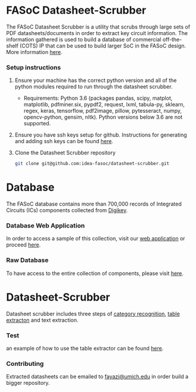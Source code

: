 # FASoC Datasheet-Scrubber

The FASoC Datasheet Scrubber is a utility that scrubs through large sets of PDF datasheets/documents in order to extract key circuit information. The information gathered is used to build a database of commercial off-the-shelf (COTS) IP that can be used to build larger SoC in the FASoC design. More information [here](https://fasoc.engin.umich.edu/datasheet-scrubber).

### Setup instructions

1. Ensure your machine has the correct python version and all of the python modules required to run through the datasheet scrubber. 
    - Requirements: Python 3.6 (packages pandas, scipy, matplot, matplotlib, pdfminer.six, pypdf2, request, lxml, tabula-py, sklearn, regex, keras, tensorflow, pdf2image, pillow, pytesseract, numpy, opencv-python, gensim, nltk). Python versions below 3.6 are not supported.
    
1. Ensure you have ssh keys setup for github. Instructions for generating and adding ssh keys can be found [here](https://help.github.com/en/articles/generating-a-new-ssh-key-and-adding-it-to-the-ssh-agent).

1. Clone the Datasheet Scrubber repository
    ```bash
    git clone git@github.com:idea-fasoc/datasheet-scrubber.git
    ``` 

# Database

The FASoC database contains more than 700,000 records of Integrated Circuits (ICs) components collected from [Digikey](https://www.digikey.com/products/ics/en). 
### Database Web Application

In order to access a sample of this collection, visit our [web application](https://fasoc.herokuapp.com/) or proceed [here](https://github.com/idea-fasoc/datasheet-scrubber/tree/master/tests/web-app-db).
### Raw Database
To have access to the entire collection of components, please visit [here](https://github.com/idea-fasoc/datasheet-scrubber/tree/master/src/Database).

# Datasheet-Scrubber
Datasheet scrubber includes three steps of [category recognition](https://github.com/idea-fasoc/datasheet-scrubber/tree/master/src/Category-Recognition), [table extracton](https://github.com/idea-fasoc/datasheet-scrubber/tree/master/src/table_extraction) and text extraction.
### Test
an example of how to use the table extractor can be found [here](https://github.com/idea-fasoc/datasheet-scrubber/tree/master/tests/table_extraction).
 
### Contributing

Extracted datasheets can be emailed to fayazi@umich.edu in order build a bigger repository.
